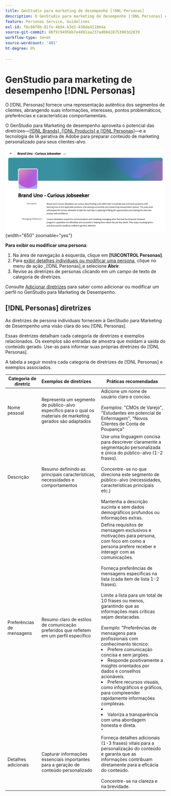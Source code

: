 ```yaml
---
title: GenStudio para marketing de desempenho [!DNL Personas]
description: O GenStudio para marketing de desempenho [!DNL Personas] é uma representação real dos segmentos de clientes, capturando seus interesses, pontos problemáticos, preferências e características comportamentais.
feature: Personas Service, Guidelines
exl-id: f8c86f0b-81fe-4b94-b3d1-438de411864a
source-git-commit: 86f9c94956b7e4891aa237ad00428753903d2839
workflow-type: tm+mt
source-wordcount: '401'
ht-degree: 0%

---
```


# GenStudio para marketing de desempenho [!DNL Personas]

O [!DNL Personas] fornece uma representação autêntica dos segmentos de clientes, abrangendo suas informações, interesses, pontos problemáticos, preferências e características comportamentais.

O GenStudio para Marketing de desempenho aproveita o potencial das diretrizes—[[!DNL Brands], [!DNL Products] e [!DNL Personas]](overview.md)—e a tecnologia de IA gerativa de Adobe para preparar conteúdo de marketing personalizado para seus clientes-alvo.&#x200B;

![[!DNL Personas] diretrizes no GenStudio para Marketing de Desempenho](/help/assets/personas-guidelines.png){width="650" zoomable="yes"}

**Para exibir ou modificar uma persona**:

1. Na área de navegação à esquerda, clique em **[!UICONTROL Personas]**.
1. Para [exibir detalhes individuais ou modificar uma persona](add-guidelines.md#manage-personas), clique no menu de ação _[!DNL Personas]_e selecione **Abrir**.
1. Revise as diretrizes de personas clicando em um campo de texto de categoria de diretrizes.

Consulte [Adicionar diretrizes](add-guidelines.md) para saber como adicionar ou modificar um perfil no GenStudio para Marketing de Desempenho.

## [!DNL Personas] diretrizes

As diretrizes de persona individuais fornecem à GenStudio para Marketing de Desempenho uma visão clara do seu [!DNL Personas].

Essas diretrizes detalham cada categoria de diretrizes e exemplos relacionados. Os exemplos são entradas de amostra que moldam a saída do conteúdo gerado. Use-as para informar suas próprias diretrizes do [!DNL Personas].

A tabela a seguir mostra cada categoria de diretrizes de [!DNL Personas] e exemplos associados.

| Categoria de diretriz | Exemplos de diretrizes | Práticas recomendadas |
| ------------------| :---------- |-------------|
| Nome pessoal | Representa um segmento de público-alvo específico para o qual os materiais de marketing gerados são adaptados | Adicione um nome de usuário claro e conciso.<br><br>_Exemplos_: &quot;CMOs de Varejo&quot;, &quot;Estudantes em potencial de Enfermagem&quot;, &quot;Novos Clientes de Conta de Poupança&quot; |
| Descrição | Resumo definindo as principais características, necessidades e comportamentos | Use uma linguagem concisa para descrever claramente a segmentação personalizada e única do público-alvo (1-2 frases).<br><br>Concentre-se no que direciona este segmento de público-alvo (necessidades, características principais etc.)<br><br>Mantenha a descrição sucinta e sem dados demográficos profundos ou informações extras. |
| Preferências de mensagens | Resumo claro de estilos de comunicação preferidos que refletem em um perfil específico | Defina requisitos de mensagem exclusivos e motivações para persona, com foco em como a persona prefere receber e interagir com as comunicações.<br><br>Forneça preferências de mensagens específicas na lista (cada item de lista 1-2 frases).<br><br>Limite a lista para um total de 10 frases ou menos, garantindo que as informações mais críticas sejam destacadas.<br><br>_Exemplo_: &quot;Preferências de mensagens para profissionais com conhecimento técnico:<li>Prefere comunicação concisa e sem jargões.</li><li>Responde positivamente a insights orientados por dados e conselhos acionáveis.</li><li>Prefere recursos visuais, como infográficos e gráficos, para compreender rapidamente informações complexas.<li><li>Valoriza a transparência com uma abordagem honesta e direta.</li>” |
| Detalhes adicionais | Capturar informações essenciais importantes para a geração de conteúdo personalizado | Forneça detalhes adicionais (1-3 frases) vitais para a personalização do conteúdo e garanta que as informações contribuam diretamente para a eficácia do conteúdo.<br><br>Concentre-se na clareza e na brevidade. |
